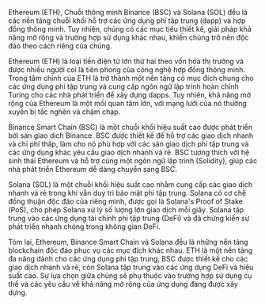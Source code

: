 Ethereum (ETH), Chuỗi thông minh Binance (BSC) và Solana (SOL) đều là các nền tảng chuỗi khối hỗ trợ các ứng dụng phi tập trung (dapp) và hợp đồng thông minh. Tuy nhiên, chúng có các mục tiêu thiết kế, giải pháp khả năng mở rộng và trường hợp sử dụng khác nhau, khiến chúng trở nên độc đáo theo cách riêng của chúng.

Ethereum (ETH) là loại tiền điện tử lớn thứ hai theo vốn hóa thị trường và được nhiều người coi là tiên phong của công nghệ hợp đồng thông minh. Trọng tâm chính của ETH là trở thành một nền tảng có mục đích chung cho các ứng dụng phi tập trung và cung cấp ngôn ngữ lập trình hoàn chỉnh Turing cho các nhà phát triển để xây dựng dapps. Tuy nhiên, khả năng mở rộng của Ethereum là một mối quan tâm lớn, với mạng lưới của nó thường xuyên bị tắc nghẽn và chậm chạp.

Binance Smart Chain (BSC) là một chuỗi khối hiệu suất cao được phát triển bởi sàn giao dịch Binance. BSC được thiết kế để hỗ trợ các giao dịch nhanh và chi phí thấp, làm cho nó phù hợp với các sàn giao dịch phi tập trung và các ứng dụng khác yêu cầu giao dịch nhanh và rẻ. BSC tương thích với hệ sinh thái Ethereum và hỗ trợ cùng một ngôn ngữ lập trình (Solidity), giúp các nhà phát triển Ethereum dễ dàng chuyển sang BSC.

Solana (SOL) là một chuỗi khối hiệu suất cao nhằm cung cấp các giao dịch nhanh và rẻ trong khi vẫn duy trì bảo mật phi tập trung. Solana có cơ chế đồng thuận độc đáo của riêng mình, được gọi là Solana's Proof of Stake (PoS), cho phép Solana xử lý số lượng lớn giao dịch mỗi giây. Solana tập trung vào các ứng dụng tài chính phi tập trung (DeFi) và đã chứng kiến ​​sự phát triển nhanh chóng trong không gian DeFi.

Tóm lại, Ethereum, Binance Smart Chain và Solana đều là những nền tảng blockchain độc đáo phục vụ các mục đích khác nhau. ETH là một nền tảng đa năng dành cho các ứng dụng phi tập trung, BSC được thiết kế cho các giao dịch nhanh và rẻ, còn Solana tập trung vào các ứng dụng DeFi và hiệu suất cao. Sự lựa chọn giữa chúng sẽ phụ thuộc vào trường hợp sử dụng cụ thể và các yêu cầu về khả năng mở rộng của ứng dụng đang được xây dựng.
